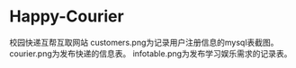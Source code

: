 # Happy-Courier
校园快递互帮互取网站
customers.png为记录用户注册信息的mysql表截图。
courier.png为发布快递的信息表。
infotable.png为发布学习娱乐需求的记录表。
